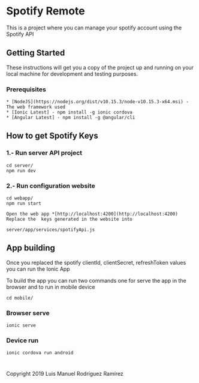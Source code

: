 # Spotify Remote
This is a project where you can manage your spotify account using the Spotify API

## Getting Started
These instructions will get you a copy of the project up and running on your local machine for development and testing purposes.

### Prerequisites
```
* [NodeJS](https://nodejs.org/dist/v10.15.3/node-v10.15.3-x64.msi) - The web framework used
* [Ionic Latest] - npm install -g ionic cordova
* [Angular Latest] - npm install -g @angular/cli
```

## How to get Spotify Keys
### 1.- Run server API project
```
cd server/
npm run dev
```
### 2.- Run configuration website
```
cd webapp/
npm run start

Open the web app *[http://localhost:4200](http://localhost:4200)
Replace the  keys generated in the website into 

server/app/services/spotifyApi.js
````

## App building
Once you replaced the spotify clientId, clientSecret, refreshToken values you can run the Ionic App

To build the app you can run two commands one for serve the app in the browser and to run in mobile device
```
cd mobile/
```
### Browser serve
```
ionic serve
```
### Device run
```
ionic cordova run android
```

# 

Copyright 2019 Luis Manuel Rodríguez Ramírez

